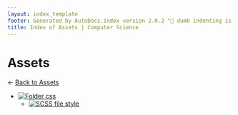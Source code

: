 ```yaml
---
layout: index_template
footer: Generated by AutoDocs.index version 2.0.2 "🦀 dumb indenting is gone 🦀" ⓒ Starwort, 2020
title: Index of Assets | Computer Science
---
```


# Assets

← [Back to Assets](..)

- [![Folder](https://starwort.github.io/computer-science/icon-folder.png) css](assets/css)
  - [![SCSS file](https://img.icons8.com/windows/512/4a90e2/important-file.png) style](assets/css/style.scss)

